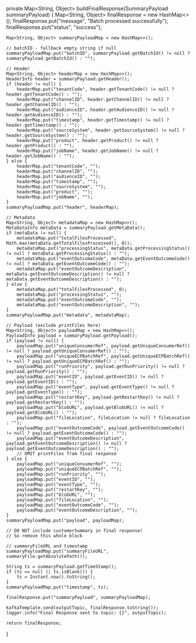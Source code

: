private Map<String, Object> buildFinalResponse(SummaryPayload summaryPayload) {
    Map<String, Object> finalResponse = new HashMap<>();
    finalResponse.put("message", "Batch processed successfully");
    finalResponse.put("status", "success");

    Map<String, Object> summaryPayloadMap = new HashMap<>();

    // batchID - fallback empty string if null
    summaryPayloadMap.put("batchID", summaryPayload.getBatchId() != null ? summaryPayload.getBatchId() : "");

    // Header
    Map<String, Object> headerMap = new HashMap<>();
    HeaderInfo header = summaryPayload.getHeader();
    if (header != null) {
        headerMap.put("tenantCode", header.getTenantCode() != null ? header.getTenantCode() : "");
        headerMap.put("channelID", header.getChannelID() != null ? header.getChannelID() : "");
        headerMap.put("audienceID", header.getAudienceID() != null ? header.getAudienceID() : "");
        headerMap.put("timestamp", header.getTimestamp() != null ? header.getTimestamp() : "");
        headerMap.put("sourceSystem", header.getSourceSystem() != null ? header.getSourceSystem() : "");
        headerMap.put("product", header.getProduct() != null ? header.getProduct() : "");
        headerMap.put("jobName", header.getJobName() != null ? header.getJobName() : "");
    } else {
        headerMap.put("tenantCode", "");
        headerMap.put("channelID", "");
        headerMap.put("audienceID", "");
        headerMap.put("timestamp", "");
        headerMap.put("sourceSystem", "");
        headerMap.put("product", "");
        headerMap.put("jobName", "");
    }
    summaryPayloadMap.put("header", headerMap);

    // Metadata
    Map<String, Object> metadataMap = new HashMap<>();
    MetaDataInfo metaData = summaryPayload.getMetaData();
    if (metaData != null) {
        metadataMap.put("totalFilesProcessed", Math.max(metaData.getTotalFilesProcessed(), 0));
        metadataMap.put("processingStatus", metaData.getProcessingStatus() != null ? metaData.getProcessingStatus() : "");
        metadataMap.put("eventOutcomeCode", metaData.getEventOutcomeCode() != null ? metaData.getEventOutcomeCode() : "");
        metadataMap.put("eventOutcomeDescription", metaData.getEventOutcomeDescription() != null ? metaData.getEventOutcomeDescription() : "");
    } else {
        metadataMap.put("totalFilesProcessed", 0);
        metadataMap.put("processingStatus", "");
        metadataMap.put("eventOutcomeCode", "");
        metadataMap.put("eventOutcomeDescription", "");
    }
    summaryPayloadMap.put("metadata", metadataMap);

    // Payload (exclude printFiles here)
    Map<String, Object> payloadMap = new HashMap<>();
    PayloadInfo payload = summaryPayload.getPayload();
    if (payload != null) {
        payloadMap.put("uniqueConsumerRef", payload.getUniqueConsumerRef() != null ? payload.getUniqueConsumerRef() : "");
        payloadMap.put("uniqueECPBatchRef", payload.getUniqueECPBatchRef() != null ? payload.getUniqueECPBatchRef() : "");
        payloadMap.put("runPriority", payload.getRunPriority() != null ? payload.getRunPriority() : "");
        payloadMap.put("eventID", payload.getEventID() != null ? payload.getEventID() : "");
        payloadMap.put("eventType", payload.getEventType() != null ? payload.getEventType() : "");
        payloadMap.put("restartKey", payload.getRestartKey() != null ? payload.getRestartKey() : "");
        payloadMap.put("blobURL", payload.getBlobURL() != null ? payload.getBlobURL() : "");
        payloadMap.put("fileLocation", fileLocation != null ? fileLocation : "");
        payloadMap.put("eventOutcomeCode", payload.getEventOutcomeCode() != null ? payload.getEventOutcomeCode() : "");
        payloadMap.put("eventOutcomeDescription", payload.getEventOutcomeDescription() != null ? payload.getEventOutcomeDescription() : "");
        // OMIT printFiles from final response
    } else {
        payloadMap.put("uniqueConsumerRef", "");
        payloadMap.put("uniqueECPBatchRef", "");
        payloadMap.put("runPriority", "");
        payloadMap.put("eventID", "");
        payloadMap.put("eventType", "");
        payloadMap.put("restartKey", "");
        payloadMap.put("blobURL", "");
        payloadMap.put("fileLocation", "");
        payloadMap.put("eventOutcomeCode", "");
        payloadMap.put("eventOutcomeDescription", "");
    }
    summaryPayloadMap.put("payload", payloadMap);

    // DO NOT include customerSummary in final response!
    // So remove this whole block

    // summaryFileURL and timestamp
    summaryPayloadMap.put("summaryFileURL", summaryFile.getAbsolutePath());

    String ts = summaryPayload.getTimeStamp();
    if (ts == null || ts.isBlank()) {
        ts = Instant.now().toString();
    }
    summaryPayloadMap.put("timestamp", ts);

    finalResponse.put("summaryPayload", summaryPayloadMap);

    kafkaTemplate.send(outputTopic, finalResponse.toString());
    logger.info("Final Response sent to topic: {}", outputTopic);

    return finalResponse;
}
